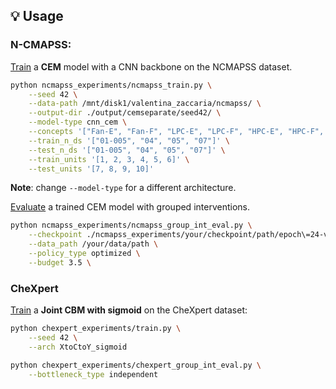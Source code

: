 
## 💡 Usage

### N-CMAPSS: 
<u>Train</u> a **CEM** model with a CNN backbone on the NCMAPSS dataset. 
 
```bash
python ncmapss_experiments/ncmapss_train.py \
    --seed 42 \
    --data-path /mnt/disk1/valentina_zaccaria/ncmapss/ \
    --output-dir ./output/cemseparate/seed42/ \
    --model-type cnn_cem \
    --concepts '["Fan-E", "Fan-F", "LPC-E", "LPC-F", "HPC-E", "HPC-F", "LPT-E", "LPT-F", "HPT-E", "HPT-F"]' \
    --train_n_ds '["01-005", "04", "05", "07"]' \
    --test_n_ds '["01-005", "04", "05", "07"]' \
    --train_units '[1, 2, 3, 4, 5, 6]' \
    --test_units '[7, 8, 9, 10]'
```
**Note**: change `--model-type` for a different architecture. 


<u>Evaluate</u> a trained CEM model with grouped interventions. 
```bash
python ncmapss_experiments/ncmapss_group_int_eval.py \
    --checkpoint ./ncmapss_experiments/your/checkpoint/path/epoch\=24-val_loss\=0.06.ckpt \
    --data_path /your/data/path \
    --policy_type optimized \
    --budget 3.5 \
```

### CheXpert
<u>Train</u> a **Joint CBM with sigmoid** on the CheXpert dataset: 

```bash
python chexpert_experiments/train.py \
    --seed 42 \
    --arch XtoCtoY_sigmoid 
```

```bash
python chexpert_experiments/chexpert_group_int_eval.py \
    --bottleneck_type independent
```
